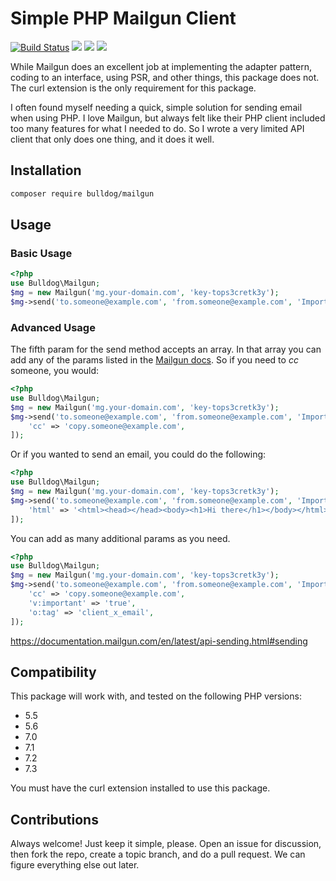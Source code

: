 # Simple PHP Mailgun Client

[![Build Status](https://travis-ci.org/bulldogcreative/mailgun.svg?branch=master)](https://travis-ci.org/bulldogcreative/mailgun)
![](https://img.shields.io/packagist/v/bulldog/mailgun.svg)
![](https://img.shields.io/github/license/bulldogcreative/mailgun.svg)
![](https://img.shields.io/twitter/url/https/github.com/bulldogcreative/mailgun.svg?style=social)

While Mailgun does an excellent job at implementing the adapter pattern, coding
to an interface, using PSR, and other things, this package does not. The curl
extension is the only requirement for this package.

I often found myself needing a quick, simple solution for sending email when
using PHP. I love Mailgun, but always felt like their PHP client included
too many features for what I needed to do. So I wrote a very limited API
client that only does one thing, and it does it well.

## Installation

```sh
composer require bulldog/mailgun
```

## Usage

### Basic Usage

```php
<?php
use Bulldog\Mailgun;
$mg = new Mailgun('mg.your-domain.com', 'key-tops3cretk3y');
$mg->send('to.someone@example.com', 'from.someone@example.com', 'Important Subject', 'Your message.');
```

### Advanced Usage

The fifth param for the send method accepts an array. In that array you can
add any of the params listed in the [Mailgun docs](https://documentation.mailgun.com/en/latest/api-sending.html#sending).
So if you need to *cc* someone, you would:

```php
<?php
use Bulldog\Mailgun;
$mg = new Mailgun('mg.your-domain.com', 'key-tops3cretk3y');
$mg->send('to.someone@example.com', 'from.someone@example.com', 'Important Subject', 'Your message.', [
    'cc' => 'copy.someone@example.com',
]);
```

Or if you wanted to send an email, you could do the following:

```php
<?php
use Bulldog\Mailgun;
$mg = new Mailgun('mg.your-domain.com', 'key-tops3cretk3y');
$mg->send('to.someone@example.com', 'from.someone@example.com', 'Important Subject', 'Your message.', [
    'html' => '<html><head></head><body><h1>Hi there</h1></body></html>',
]);
```

You can add as many additional params as you need.

```php
<?php
use Bulldog\Mailgun;
$mg = new Mailgun('mg.your-domain.com', 'key-tops3cretk3y');
$mg->send('to.someone@example.com', 'from.someone@example.com', 'Important Subject', 'Your message.', [
    'cc' => 'copy.someone@example.com',
    'v:important' => 'true',
    'o:tag' => 'client_x_email',
]);
```

https://documentation.mailgun.com/en/latest/api-sending.html#sending

## Compatibility

This package will work with, and tested on the following PHP versions:

* 5.5
* 5.6
* 7.0
* 7.1
* 7.2
* 7.3

You must have the curl extension installed to use this package.

## Contributions

Always welcome! Just keep it simple, please. Open an issue for discussion, then
fork the repo, create a topic branch, and do a pull request. We can figure
everything else out later.
